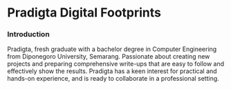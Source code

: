 # Pradigta Digital Footprints

### Introduction
Pradigta, fresh graduate with a bachelor degree in Computer Engineering from Diponegoro University, Semarang. Passionate about creating new projects and preparing comprehensive write-ups that are easy to follow and effectively show the results. Pradigta has a keen interest for practical and hands-on experience, and is ready to collaborate in a professional setting.
